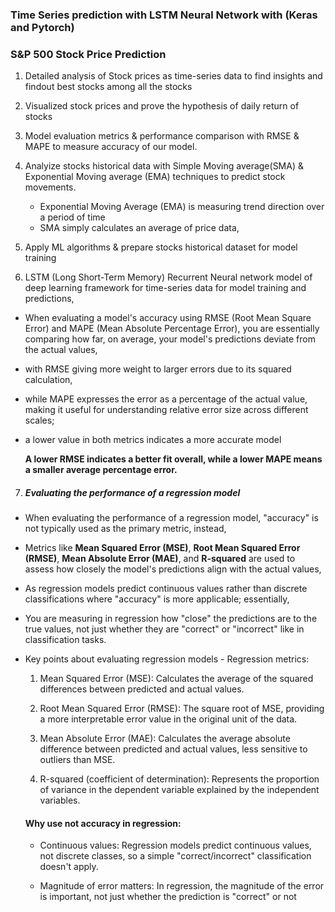 ### Time Series prediction with LSTM Neural Network with (Keras and Pytorch)
### S&P 500 Stock Price Prediction 

1.  Detailed analysis of Stock prices as time-series data to find insights and findout best stocks among all the stocks

2.  Visualized stock prices and prove the hypothesis of daily return of stocks


3. Model evaluation metrics & performance comparison with RMSE & MAPE to measure accuracy of our model.

4. Analyize stocks historical data with Simple Moving average(SMA) & Exponential Moving average (EMA) techniques to predict stock movements.

   - Exponential Moving Average (EMA) is measuring trend direction over a period of time
   - SMA simply calculates an average of price data,

5. Apply ML algorithms & prepare stocks historical dataset for model training 

6.  LSTM (Long Short-Term Memory) Recurrent Neural network model of deep learning framework for time-series data for model training and predictions, 

- When evaluating a model's accuracy using RMSE (Root Mean Square Error) and MAPE (Mean Absolute Percentage Error), you are essentially comparing how far, on average, your model's predictions deviate from the actual values,

-  with RMSE giving more weight to larger errors due to its squared calculation, 
-  while MAPE expresses the error as a percentage of the actual value, making it useful for understanding relative error size across different scales; 

- a lower value in both metrics indicates a more accurate model


   **A lower RMSE indicates a better fit overall, while a lower MAPE means a smaller average percentage error.**



 7. ##### Evaluating the performance of a regression model

 - When evaluating the performance of a regression model, "accuracy" is not typically used as the primary metric, instead, 
 
 - Metrics like **Mean Squared Error (MSE)**, **Root Mean Squared Error (RMSE)**, **Mean Absolute Error (MAE)**, and **R-squared** are used to assess how closely the model's predictions align with the actual values, 
 
 - As regression models predict continuous values rather than discrete classifications where "accuracy" is more applicable; essentially,
 
 - You are measuring in regression how "close" the predictions are to the true values, not just whether they are "correct" or "incorrect" like in classification tasks. 

- Key points about evaluating regression models -  Regression metrics:
    
   1. Mean Squared Error (MSE): Calculates the average of the squared differences between predicted and actual values. 
   2. Root Mean Squared Error (RMSE): The square root of MSE, providing a more interpretable error value in the original unit of the data. 
   3. Mean Absolute Error (MAE): Calculates the average absolute difference between predicted and actual values, less sensitive to outliers than MSE. 

   4. R-squared (coefficient of determination): Represents the proportion of variance in the dependent variable explained by the independent variables. 

   #### Why use not accuracy in regression: 

   - Continuous values: Regression models predict continuous values, not discrete classes, so a simple "correct/incorrect" classification doesn't apply. 

   - Magnitude of error matters: In regression, the magnitude of the error is important, not just whether the prediction is "correct" or not